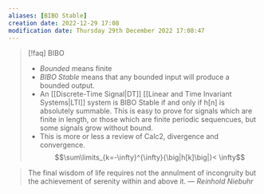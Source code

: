```yaml
---
aliases: [BIBO Stable]
creation date: 2022-12-29 17:08
modification date: Thursday 29th December 2022 17:08:47
---
```


>[!faq] BIBO
>- *Bounded* means finite
>- *BIBO Stable* means that any bounded input will produce a bounded output.
>- An [[Discrete-Time Signal|DT]] [[Linear and Time Invariant Systems|LTI]] system is BIBO Stable if and only if h[n] is absolutely summable. This is easy to prove for signals which are finite in length, or those which are finite periodic sequencues, but some signals grow without bound. 
>- This is more or less a review of Calc2, divergence and convergence.
>$$\sum\limits_{k=-\infty}^{\infty}{\big|h[k]\big|}< \infty$$



> The final wisdom of life requires not the annulment of incongruity but the achievement of serenity within and above it.
> — <cite>Reinhold Niebuhr</cite>



